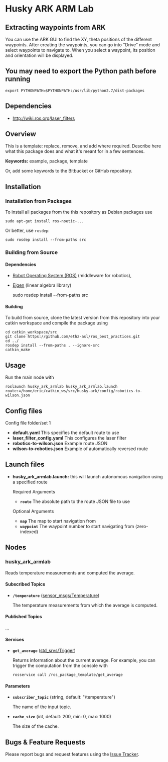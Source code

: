 # Husky ARK ARM Lab

## Extracting waypoints from ARK

You can use the ARK GUI to find the XY, theta positions of the different waypoints.
After creating the waypoints, you can go into "Drive" mode and select waypoints to
navigate to. When you select a waypoint, its position and orientation will be displayed.

## You may need to export the Python path before running

```
export PYTHONPATH=$PYTHONPATH:/usr/lib/python2.7/dist-packages
```

## Dependencies

- http://wiki.ros.org/laser_filters

## Overview

This is a template: replace, remove, and add where required. Describe here what this package does and what it's meant for in a few sentences.

**Keywords:** example, package, template

Or, add some keywords to the Bitbucket or GitHub repository.


## Installation

### Installation from Packages

To install all packages from the this repository as Debian packages use

    sudo apt-get install ros-noetic-...

Or better, use `rosdep`:

    sudo rosdep install --from-paths src

### Building from Source

#### Dependencies

- [Robot Operating System (ROS)](http://wiki.ros.org) (middleware for robotics),
- [Eigen] (linear algebra library)

  sudo rosdep install --from-paths src

#### Building

To build from source, clone the latest version from this repository into your catkin workspace and compile the package using

    cd catkin_workspace/src
    git clone https://github.com/ethz-asl/ros_best_practices.git
    cd ../
    rosdep install --from-paths . --ignore-src
    catkin_make


## Usage

Run the main node with


    roslaunch husky_ark_armlab husky_ark_armlab.launch route:=/home/eric/catkin_ws/src/husky-ark/config/robotics-to-wilson.json


## Config files

Config file folder/set 1

- **default.yaml** This specifies the default route to use
- **laser_filter_config.yaml** This configures the laser filter
- **robotics-to-wilson.json** Example route JSON 
- **wilson-to-robotics.json** Example of automatically reversed route

## Launch files

- **husky_ark_armlab.launch:** this will launch autonomous navigation using a specified route

  Required Arguments

  - **`route`** The absolute path to the route JSON file to use

  Optional Arguments

  - **`map`** The map to start navigation from
  - **`waypoint`** The waypoint number to start navigating from (zero-indexed)

## Nodes

### husky_ark_armlab

Reads temperature measurements and computed the average.

#### Subscribed Topics

- **`/temperature`** ([sensor_msgs/Temperature])

  The temperature measurements from which the average is computed.

#### Published Topics

...

#### Services

- **`get_average`** ([std_srvs/Trigger])

  Returns information about the current average. For example, you can trigger the computation from the console with

      rosservice call /ros_package_template/get_average

#### Parameters

- **`subscriber_topic`** (string, default: "/temperature")

  The name of the input topic.

- **`cache_size`** (int, default: 200, min: 0, max: 1000)

  The size of the cache.

## Bugs & Feature Requests

Please report bugs and request features using the [Issue Tracker](https://github.com/ethz-asl/ros_best_practices/issues).

[ros]: http://www.ros.org
[rviz]: http://wiki.ros.org/rviz
[eigen]: http://eigen.tuxfamily.org
[std_srvs/trigger]: http://docs.ros.org/api/std_srvs/html/srv/Trigger.html
[sensor_msgs/temperature]: http://docs.ros.org/api/sensor_msgs/html/msg/Temperature.html

